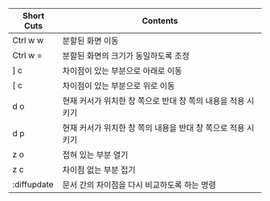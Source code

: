 | Short Cuts | Contents |
|---|---|
| Ctrl w w | 분할된 화면 이동|
| Ctrl w = | 분할된 화면의 크기가 동일하도록 조정 |
| ] c | 차이점이 있는 부분으로 아래로 이동 |
| [ c | 차이점이 있는 부분으로 위로 이동 | 
| d o | 현재 커서가 위치한 창 쪽으로 반대 창 쪽의 내용을 적용 시키기 |
| d p | 현재 커서가 위치한 창 쪽의 내용을 반대 창 쪽으로 적용 시키기 |
| z o | 접혀 있는 부분 열기 |
| z c | 차이점 없는 부분 접기 |
| :diffupdate | 문서 간의 차이점을 다시 비교하도록 하는 명령 |
